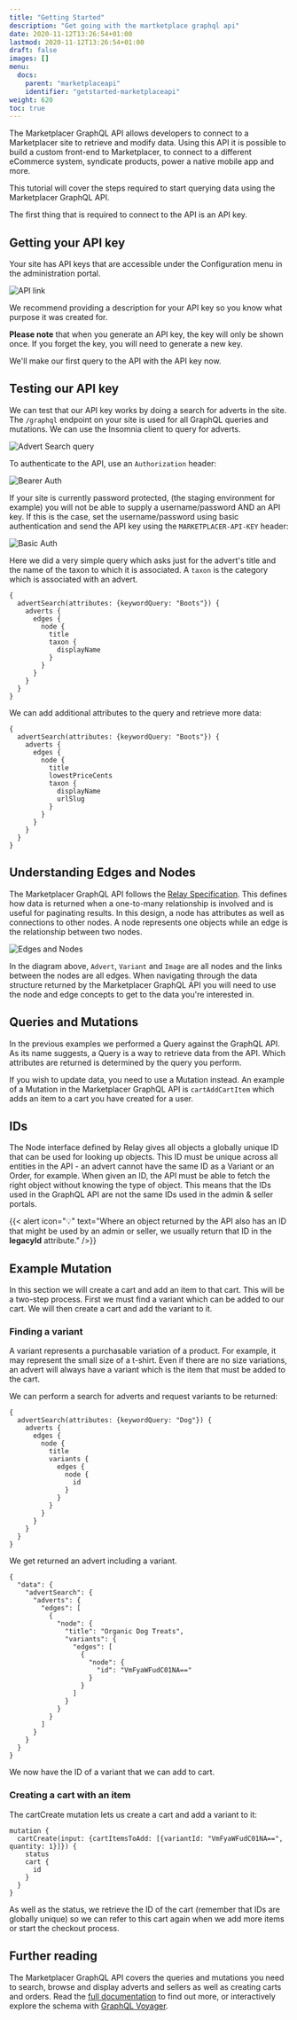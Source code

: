 ```yaml
---
title: "Getting Started"
description: "Get going with the martketplace graphql api"
date: 2020-11-12T13:26:54+01:00
lastmod: 2020-11-12T13:26:54+01:00
draft: false
images: []
menu:
  docs:
    parent: "marketplaceapi"
    identifier: "getstarted-marketplaceapi"
weight: 620
toc: true
---
```


The Marketplacer GraphQL API allows developers to connect to a Marketplacer site to retrieve and modify data. Using this API it is possible to build a custom front-end to Marketplacer, to connect to a different eCommerce system, syndicate products, power a native mobile app and more.

This tutorial will cover the steps required to start querying data using the Marketplacer GraphQL API.

The first thing that is required to connect to the API is an API key.

## Getting your API key

Your site has API keys that are accessible under the Configuration menu in the administration portal.

![API link](../images/graphql_keygen.png)

We recommend providing a description for your API key so you know what purpose it was created for. 

**Please note** that when you generate an API key, the key will only be shown once. If you forget the key, you will need to generate a new key.

We'll make our first query to the API with the API key now.

## Testing our API key

We can test that our API key works by doing a search for adverts in the site. The `/graphql` endpoint on your site is used for all GraphQL queries and mutations. We can use the Insomnia client to query for adverts.

![Advert Search query](../images/graphql_testendpoint.png)

To authenticate to the API, use an `Authorization` header:

![Bearer Auth](../images/graphql_bearertoken.png)

If your site is currently password protected, (the staging environment for example) you will not be able to supply a username/password AND an API key. If this is the case, set the username/password using basic authentication and send the API key using the `MARKETPLACER-API-KEY` header:

![Basic Auth](../images/graphql_keywithbasicauth.png)

Here we did a very simple query which asks just for the advert's title and the name of the taxon to which it is associated. A `taxon` is the category which is associated with an advert.

    {
      advertSearch(attributes: {keywordQuery: "Boots"}) {
        adverts {
          edges {
            node {
              title
              taxon {
                displayName
              }
            }
          }
        }
      }
    }

We can add additional attributes to the query and retrieve more data:

    {
      advertSearch(attributes: {keywordQuery: "Boots"}) {
        adverts {
          edges {
            node {
              title
              lowestPriceCents
              taxon {
                displayName
                urlSlug
              }
            }
          }
        }
      }
    }

## Understanding Edges and Nodes

The Marketplacer GraphQL API follows the [Relay Specification](https://relay.dev/graphql/connections.htm). This defines how data is returned when a one-to-many relationship is involved and is useful for paginating results. In this design, a node has attributes as well as connections to other nodes. A node represents one objects while an edge is the relationship between two nodes.

![Edges and Nodes](../images/edges-nodes.png)

In the diagram above, `Advert`, `Variant` and `Image` are all nodes and the links between the nodes are all edges. When navigating through the data structure returned by the Marketplacer GraphQL API you will need to use the node and edge concepts to get to the data you're interested in.

## Queries and Mutations

In the previous examples we performed a Query against the GraphQL API. As its name suggests, a Query is a way to retrieve data from the API. Which attributes are returned is determined by the query you perform.

If you wish to update data, you need to use a Mutation instead. An example of a Mutation in the Marketplacer GraphQL API is `cartAddCartItem` which adds an item to a cart you have created for a user.

## IDs

The Node interface defined by Relay gives all objects a globally unique ID that can be used for looking up objects. This ID must be unique across all entities in the API - an advert cannot have the same ID as a Variant or an Order, for example. When given an ID, the API must be able to fetch the right object without knowing the type of object. This means that the IDs used in the GraphQL API are not the same IDs used in the admin & seller portals. 

{{< alert icon="💡" text="Where an object returned by the API also has an ID that might be used by an admin or seller, we usually return that ID in the <b>legacyId</b> attribute." />}}

## Example Mutation

In this section we will create a cart and add an item to that cart. This will be a two-step process. First we must find a variant which can be added to our cart. We will then create a cart and add the variant to it.

### Finding a variant

A variant represents a purchasable variation of a product. For example, it may represent the small size of a t-shirt. Even if there are no size variations, an advert will always have a variant which is the item that must be added to the cart.

We can perform a search for adverts and request variants to be returned:

    {
      advertSearch(attributes: {keywordQuery: "Dog"}) {
        adverts {
          edges {
            node {
              title
              variants {
                edges {
                  node {
                    id
                  }
                }
              }
            }
          }
        }
      }
    }

We get returned an advert including a variant.

    {
      "data": {
        "advertSearch": {
          "adverts": {
            "edges": [
              {
                "node": {
                  "title": "Organic Dog Treats",
                  "variants": {
                    "edges": [
                      {
                        "node": {
                          "id": "VmFyaWFudC01NA=="
                        }
                      }
                    ]
                  }
                }
              }
            ]
          }
        }
      }
    }

We now have the ID of a variant that we can add to cart. 

### Creating a cart with an item

The cartCreate mutation lets us create a cart and add a variant to it:

    mutation {
      cartCreate(input: {cartItemsToAdd: [{variantId: "VmFyaWFudC01NA==", quantity: 1}]}) {
        status
        cart {
          id
        }
      }
    }

As well as the status, we retrieve the ID of the cart (remember that IDs are globally unique) so we can refer to this cart again when we add more items or start the checkout process.

## Further reading

The Marketplacer GraphQL API covers the queries and mutations you need to search, browse and display adverts and sellers as well as creating carts and orders. Read the [full documentation](https://api.marketplacer.com/graphql/) to find out more, or interactively explore the schema with [GraphQL Voyager](https://api.marketplacer.com/graphql-voyager/).